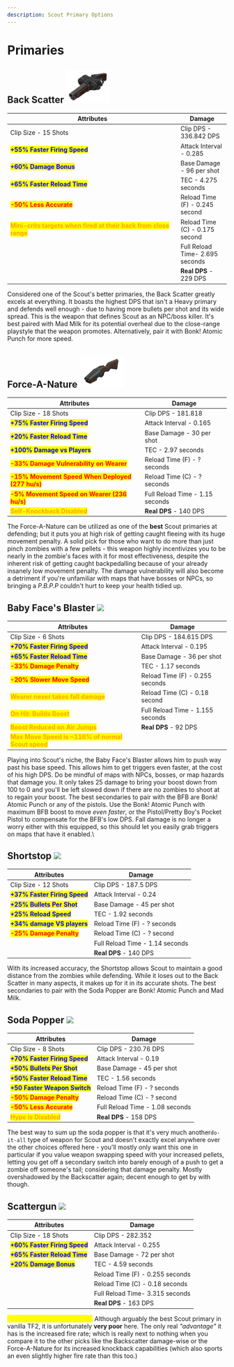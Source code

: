```yaml
---
description: Scout Primary Options
---
```


# Primaries

## Back Scatter     <img src="../../../.gitbook/assets/100px-Item_icon_Back_Scatter (3).png" alt="" data-size="original">

<table><thead><tr><th width="377">Attributes</th><th>Damage</th></tr></thead><tbody><tr><td>Clip Size - 15 Shots</td><td>Clip DPS - 336.842 DPS</td></tr><tr><td><mark style="color:blue;"><strong>+55% Faster Firing Speed</strong></mark></td><td>Attack Interval - 0.285</td></tr><tr><td><mark style="color:blue;"><strong>+60% Damage Bonus</strong></mark></td><td>Base Damage - 96 per shot</td></tr><tr><td><mark style="color:blue;"><strong>+65% Faster Reload Time</strong></mark></td><td>TEC - 4.275 seconds</td></tr><tr><td><mark style="color:red;"><strong>-50% Less Accurate</strong></mark></td><td>Reload Time (F) - 0.245 second</td></tr><tr><td><mark style="color:orange;"><strong>Mini-crits targets when fired at their back from close range</strong></mark></td><td>Reload Time (C) - 0.175 second</td></tr><tr><td></td><td>Full Reload Time- 2.695 seconds</td></tr><tr><td></td><td><strong>Real DPS</strong> - 229 DPS</td></tr></tbody></table>

Considered one of the Scout's better primaries, the Back Scatter greatly excels at everything. It boasts the highest DPS that isn't a Heavy primary and defends well enough - due to having more bullets per shot and its wide spread. This is the weapon that defines Scout as an NPC/boss killer. It's best paired with Mad Milk for its potential overheal due to the close-range playstyle that the weapon promotes. Alternatively, pair it with Bonk! Atomic Punch for more speed.

## Force-A-Nature    <img src="../../../.gitbook/assets/100px-Item_icon_Force-A-Nature (1).png" alt="" data-size="original">

| Attributes                                                                       | Damage                          |
| -------------------------------------------------------------------------------- | ------------------------------- |
| Clip Size - 18 Shots                                                             | Clip DPS - 181.818              |
| <mark style="color:blue;">**+75% Faster Firing Speed**</mark>                    | Attack Interval - 0.165         |
| <mark style="color:blue;">**+20% Faster Reload Time**</mark>                     | Base Damage - 30 per shot       |
| <mark style="color:blue;">**+100% Damage vs Players**</mark>                     | TEC - 2.97 seconds              |
| <mark style="color:red;">**-33% Damage Vulnerability on Wearer**</mark>          | Reload Time (F) - ? seconds     |
| <mark style="color:red;">**-15% Movement Speed When Deployed (277 hu/s)**</mark> | Reload Time (C) - ? seconds     |
| <mark style="color:red;">**-5% Movement Speed on Wearer (236 hu/s)**</mark>      | Full Reload Time - 1.15 seconds |
| <mark style="color:orange;">**Self-Knockback Disabled**</mark>                   | **Real DPS** - 140 DPS          |

The Force-A-Nature can be utilized as one of the **best** Scout primaries at defending; but it puts you at high risk of getting caught fleeing with its huge movement penalty. A solid pick for those who want to do more than just pinch zombies with a few pellets - this weapon highly incentivizes you to be nearly in the zombie's faces with it for most effectiveness, despite the inherent risk of getting caught backpedalling because of your already insanely low movement penalty. The damage vulnerability will also become a detriment if you're unfamiliar with maps that have bosses or NPCs, so bringing a _P.B.P.P_ couldn't hurt to keep your health tidied up.

## Baby Face's Blaster    ![](<../../../.gitbook/assets/100px-Item\_icon\_Baby\_Face's\_Blaster (1).png>)

| Attributes                                                                            | Damage                           |
| ------------------------------------------------------------------------------------- | -------------------------------- |
| Clip Size - 6 Shots                                                                   | Clip DPS - 184.615 DPS           |
| <mark style="color:blue;">**+70% Faster Firing Speed**</mark>                         | Attack Interval - 0.195          |
| <mark style="color:blue;">**+65% Faster Reload Time**</mark>                          | Base Damage - 36 per shot        |
| <mark style="color:red;">**-33% Damage Penalty**</mark>                               | TEC - 1.17 seconds               |
| <mark style="color:red;">**-20% Slower Move Speed**</mark>                            | Reload Time (F) - 0.255 seconds  |
| <mark style="color:orange;">**Wearer never takes fall damage**</mark>                 | Reload Time (C) - 0.18 second    |
| <mark style="color:orange;">**On Hit: Builds Boost**</mark>                           | Full Reload Time - 1.155 seconds |
| <mark style="color:orange;">**Boost Reduced on Air Jumps**</mark>                     | **Real DPS** - 92 DPS            |
| <mark style="color:orange;">**Max Move Speed is \~116% of normal Scout speed**</mark> |                                  |

Playing into Scout's niche, the Baby Face's Blaster allows him to push way past his base speed. This allows him to get triggers even faster, at the cost of his high DPS. Do be mindful of maps with NPCs, bosses, or map hazards that damage you. It only takes 25 damage to bring your boost down from 100 to 0 and you'll be left slowed down if there are no zombies to shoot at to regain your boost. The best secondaries to pair with the BFB are Bonk! Atomic Punch or any of the pistols. Use the Bonk! Atomic Punch with maximum BFB boost to move _even faster_, or the Pistol/Pretty Boy's Pocket Pistol to compensate for the BFB's low DPS. Fall damage is no longer a worry either with this equipped, so this should let you easily grab triggers on maps that have it enabled.\


## Shortstop    ![](<../../../.gitbook/assets/100px-Item\_icon\_Shortstop (2).png>)

| Attributes                                                    | Damage                          |
| ------------------------------------------------------------- | ------------------------------- |
| Clip Size - 12 Shots                                          | Clip DPS - 187.5 DPS            |
| <mark style="color:blue;">**+37% Faster Firing Speed**</mark> | Attack Interval - 0.24          |
| <mark style="color:blue;">**+25% Bullets Per Shot**</mark>    | Base Damage - 45 per shot       |
| <mark style="color:blue;">**+25% Reload Speed**</mark>        | TEC - 1.92 seconds              |
| <mark style="color:blue;">**+34% damage VS players**</mark>   | Reload Time (F) - ? seconds     |
| <mark style="color:red;">**-25% Damage Penalty**</mark>       | Reload Time (C) - ? second      |
|                                                               | Full Reload Time - 1.14 seconds |
|                                                               | **Real DPS** - 140 DPS          |

With its increased accuracy, the Shortstop allows Scout to maintain a good distance from the zombies while defending. While it loses out to the Back Scatter in many aspects, it makes up for it in its accurate shots. The best secondaries to pair with the Soda Popper are Bonk! Atomic Punch and Mad Milk.

## Soda Popper    ![](<../../../.gitbook/assets/100px-Item\_icon\_Soda\_Popper (1).png>)

| Attributes                                                    | Damage                          |
| ------------------------------------------------------------- | ------------------------------- |
| Clip Size - 8 Shots                                           | Clip DPS - 230.76 DPS           |
| <mark style="color:blue;">**+70% Faster Firing Speed**</mark> | Attack Interval - 0.19          |
| <mark style="color:blue;">**+50% Bullets Per Shot**</mark>    | Base Damage - 45 per shot       |
| <mark style="color:blue;">**+50% Faster Reload Time**</mark>  | TEC - 1.56 seconds              |
| <mark style="color:blue;">**+50 Faster Weapon Switch**</mark> | Reload Time (F) - ? seconds     |
| <mark style="color:red;">**-50% Damage Penalty**</mark>       | Reload Time (C) - ? second      |
| <mark style="color:red;">**-50% Less Accurate**</mark>        | Full Reload Time - 1.08 seconds |
| <mark style="color:orange;">**Hype is Disabled**</mark>       | **Real DPS** - 158 DPS          |

The best way to sum up the soda popper is that it's very much another`do-it-all` type of weapon for Scout and doesn't exactly excel anywhere over the other choices offered here - you'll mostly only want this one in particular if you value weapon swapping speed with your increased pellets, letting you get off a secondary switch into barely enough of a push to get a zombie off someone's tail; considering that damage penalty. Mostly overshadowed by the Backscatter again; decent enough to get by with though.



## Scattergun    ![](<../../../.gitbook/assets/100px-Item\_icon\_Scattergun (1).png>)

| Attributes                                                    | Damage                          |
| ------------------------------------------------------------- | ------------------------------- |
| Clip Size - 18 Shots                                          | Clip DPS - 282.352              |
| <mark style="color:blue;">**+60% Faster Firing Speed**</mark> | Attack Interval - 0.255         |
| <mark style="color:blue;">**+65% Faster Reload Time**</mark>  | Base Damage - 72 per shot       |
| <mark style="color:blue;">**+20% Damage Bonus**</mark>        | TEC - 4.59 seconds              |
|                                                               | Reload Time (F) - 0.255 seconds |
|                                                               | Reload Time (C) - 0.18 seconds  |
|                                                               | Full Reload Time- 3.315 seconds |
|                                                               | **Real DPS** - 163 DPS          |

<mark style="color:yellow;">**Pending description rework?**</mark> Although arguably the best Scout primary in vanilla TF2, it is unfortunately **very poor** here. The only real _"advantage"_ it has is the increased fire rate; which is really next to nothing when you compare it to the other picks like the Backscatter damage-wise or the Force-A-Nature for its increased knockback capabilities (which also sports an even slightly higher fire rate than this too.)

